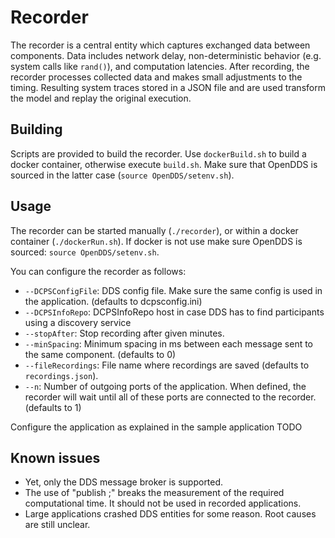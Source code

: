 # Recorder

The recorder is a central entity which captures exchanged data between components.
Data includes network delay, non-deterministic behavior (e.g. system calls like `rand()`), and computation latencies.
After recording, the recorder processes collected data and makes small adjustments to the timing.
Resulting system traces stored in a JSON file and are used transform the model and replay the original execution.

## Building

Scripts are provided to build the recorder.
Use `dockerBuild.sh` to build a docker container, otherwise execute `build.sh`.
Make sure that OpenDDS is sourced in the latter case (`source OpenDDS/setenv.sh`).

## Usage

The recorder can be started manually (`./recorder`), or within a docker container (`./dockerRun.sh`).
If docker is not use make sure OpenDDS is sourced: `source OpenDDS/setenv.sh`.

You can configure the recorder as follows:

- `--DCPSConfigFile`: DDS config file. Make sure the same config is used in the application. (defaults to dcpsconfig.ini)
- `--DCPSInfoRepo`: DCPSInfoRepo host in case DDS has to find participants using a discovery service
- `--stopAfter`: Stop recording after given minutes.
- `--minSpacing`: Minimum spacing in ms between each message sent to the same component. (defaults to 0)
- `--fileRecordings`: File name where recordings are saved (defaults to `recordings.json`).
- `--n`: Number of outgoing ports of the application. When defined, the recorder will wait until all of these ports are connected to the recorder. (defaults to 1)

Configure the application as explained in the sample application TODO

## Known issues

- Yet, only the DDS message broker is supported.
- The use of "publish <port>;" breaks the measurement of the required computational time. It should not be used in recorded applications.
- Large applications crashed DDS entities for some reason. Root causes are still unclear. 